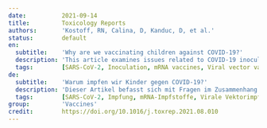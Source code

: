 ```yaml
---
date:          2021-09-14
title:         Toxicology Reports
authors:       'Kostoff, RN, Calina, D, Kanduc, D, et al.'
status:        default
en:
  subtitle:    'Why are we vaccinating children against COVID-19?'
  description: 'This article examines issues related to COVID-19 inoculations for children. The bulk of the official COVID-19-attributed deaths per capita occur in the elderly with high comorbidities, and the COVID-19 attributed deaths per capita are negligible in children. The bulk of the normalized post-inoculation deaths also occur in the elderly with high comorbidities, while the normalized post-inoculation deaths are small, but not negligible, in children. Clinical trials for these inoculations were very short-term (a few months), had samples not representative of the total population, and for adolescents/children, had poor predictive power because of their small size. Further, the clinical trials did not address changes in biomarkers that could serve as early warning indicators of elevated predisposition to serious diseases. Most importantly, the clinical trials did not address long-term effects that, if serious, would be borne by children/adolescents for potentially decades. A novel best-case scenario cost-benefit analysis showed very conservatively that there are five times the number of deaths attributable to each inoculation vs those attributable to COVID-19 in the most vulnerable 65+ demographic. The risk of death from COVID-19 decreases drastically as age decreases, and the longer-term effects of the inoculations on lower age groups will increase their risk-benefit ratio, perhaps substantially.'
  tags:        [SARS-CoV-2, Inoculation, mRNA vaccines, Viral vector vaccines, Adverse events, Vaccine safety]
de:
  subtitle:    'Warum impfen wir Kinder gegen COVID-19?'
  description: 'Dieser Artikel befasst sich mit Fragen im Zusammenhang mit COVID-19-Impfungen für Kinder. Der Großteil der offiziellen COVID-19-bedingten Pro-Kopf-Todesfälle tritt bei älteren Menschen mit hohen Komorbiditäten auf, und die COVID-19-bedingten Pro-Kopf-Todesfälle sind bei Kindern vernachlässigbar. Der Großteil der normalisierten Todesfälle nach der Impfung tritt ebenfalls bei älteren Menschen mit schweren Erkrankungen auf, während die normalisierten Todesfälle nach der Impfung bei Kindern gering, aber nicht vernachlässigbar sind. Die klinischen Studien zu diesen Impfungen waren sehr kurz angelegt (einige Monate), die Stichproben waren nicht repräsentativ für die Gesamtbevölkerung, und die Vorhersagekraft für Jugendliche/Kinder war aufgrund ihrer geringen Größe gering. Außerdem befassten sich die klinischen Studien nicht mit Veränderungen von Biomarkern, die als Frühwarnindikatoren für eine erhöhte Anfälligkeit für schwere Krankheiten dienen könnten. Vor allem aber befassten sich die klinischen Studien nicht mit den langfristigen Auswirkungen, die, wenn sie schwerwiegend sind, von den Kindern/Jugendlichen möglicherweise jahrzehntelang zu tragen wären. Eine neuartige Kosten-Nutzen-Analyse für den besten Fall ergab, dass die Zahl der Todesfälle, die auf jede Impfung zurückzuführen sind, fünfmal so hoch ist wie die Zahl der Todesfälle, die auf COVID-19 in der am stärksten gefährdeten Bevölkerungsgruppe der über 65-Jährigen zurückzuführen sind. Das Risiko, an COVID-19 zu sterben, nimmt mit zunehmendem Alter drastisch ab, und die längerfristigen Auswirkungen der Impfungen auf niedrigere Altersgruppen werden das Nutzen-Risiko-Verhältnis möglicherweise erheblich verbessern.' 
  tags:        [SARS-CoV-2, Impfung, mRNA-Impfstoffe, Virale Vektorimpfstoffe, Unerwünschte Ereignisse, Impfstoffsicherheit]
group:         'Vaccines'
credit:        https://doi.org/10.1016/j.toxrep.2021.08.010
---
```

